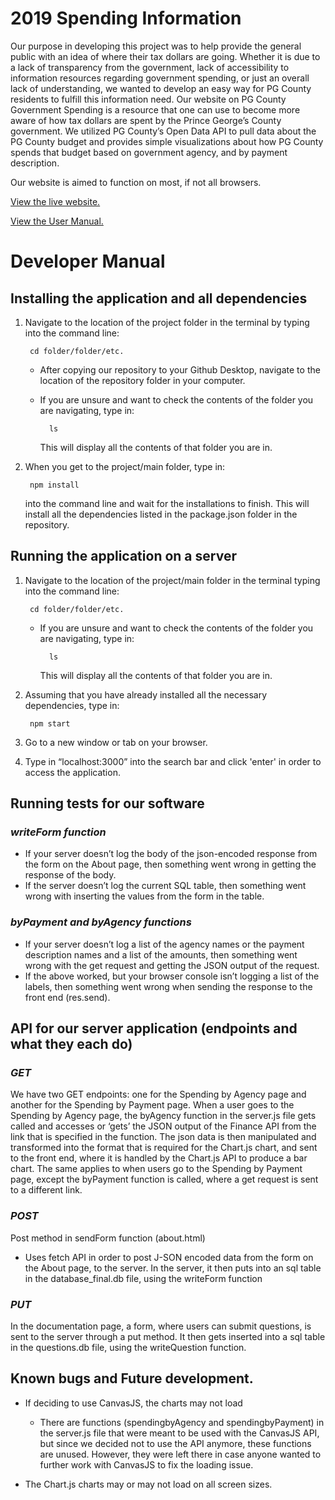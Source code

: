 # 2019 Spending Information

Our purpose in developing this project was to help provide the general public with an idea of where their tax dollars are going. Whether it is due to a lack of transparency from the government, lack of accessibility to information resources regarding government spending, or just an overall lack of understanding, we wanted to develop an easy way for PG County residents to fulfill this information need. Our website on PG County Government Spending is a resource that one can use to become more aware of how tax dollars are spent by the Prince George’s County government. We utilized PG County’s Open Data API to pull data about the PG County budget and provides simple visualizations about how PG County spends that budget based on government agency, and by payment description. 

Our website is aimed to function on most, if not all browsers.

[View the live website.](http://inst377-group7-finalproject.herokuapp.com/) 

[View the User Manual.](docs/user.md)


# Developer Manual

## Installing the application and all dependencies

1. Navigate to the location of the project folder in the terminal by typing into the command line: 
        
        cd folder/folder/etc.

    - After copying our repository to your Github Desktop, navigate to the location of the repository folder in your computer.
    - If you are unsure and want to check the contents of the folder you are navigating, type in: 
    
            ls 
    
       This will display all the contents of that folder you are in.

2. When you get to the project/main folder, type in:

        npm install 

    into the command line and wait for the installations to finish.
    This will install all the dependencies listed in the package.json folder in the repository.

## Running the application on a server

1. Navigate to the location of the project/main folder in the terminal typing into the command line: 

        cd folder/folder/etc.

    - If you are unsure and want to check the contents of the folder you are navigating, type in: 
    
            ls 
    
       This will display all the contents of that folder you are in.

2. Assuming that you have already installed all the necessary dependencies, type in: 

        npm start
        
3. Go to a new window or tab on your browser.

4. Type in “localhost:3000” into the search bar and click 'enter' in order to access the application. 

## Running tests for our software

### ***writeForm function***

- If your server doesn’t log the body of the json-encoded response from the form on the About page, then something went wrong in getting the response of the body. 
- If the server doesn’t log the current SQL table, then something went wrong with inserting the values from the form in the table.

### ***byPayment and byAgency functions***

- If your server doesn’t log a list of the agency names or the payment description names and a list of the amounts, then something went wrong with the get request and getting the JSON output of the request.
- If the above worked, but your browser console isn’t logging a list of the labels, then something went wrong when sending the response to the front end (res.send).

## API for our server application (endpoints and what they each do)

### ***GET***

We have two GET endpoints: one for the Spending by Agency page and another for the Spending by Payment page. When a user goes to the Spending by Agency page, the byAgency function in the server.js file gets called and accesses or ‘gets’ the JSON output of the Finance API from the link that is specified in the function. The json data is then manipulated and transformed into the format that is required for the Chart.js chart, and sent to the front end, where it is handled by the Chart.js API to produce a bar chart. The same applies to when users go to the Spending by Payment page, except the byPayment function is called, where a get request is sent to a different link.

### ***POST***

Post method in sendForm function (about.html)

- Uses fetch API in order to post J-SON encoded data from the form on the About page, to the server. In the server, it then puts into an sql table in the database_final.db file, using the writeForm function

### ***PUT***

In the documentation page, a form, where users can submit questions, is sent to the server through a put method. It then gets inserted into a sql table in the questions.db file, using the writeQuestion function.

## Known bugs and Future development.

- If deciding to use CanvasJS, the charts may not load
    - There are functions (spendingbyAgency and spendingbyPayment) in the server.js file that were meant to be used with the CanvasJS API, but since we decided not to use the API anymore, these functions are unused. However, they were left there in case anyone wanted to further work with CanvasJS to fix the loading issue.

- The Chart.js charts may or may not load on all screen sizes.

